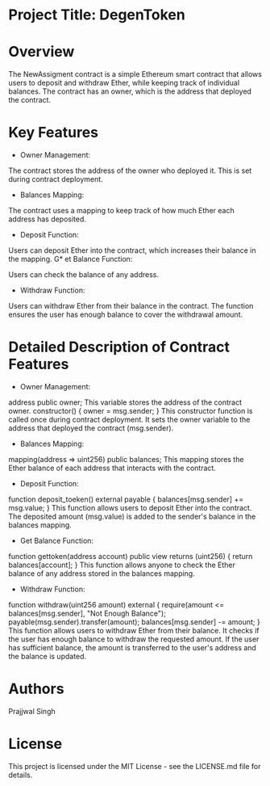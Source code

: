 # Project Title: DegenToken

# Overview
The NewAssigment contract is a simple Ethereum smart contract that allows users to deposit and withdraw Ether, while keeping track of individual balances. The contract has an owner, which is the address that deployed the contract.

# Key Features
* Owner Management:

The contract stores the address of the owner who deployed it. This is set during contract deployment.
* Balances Mapping:

The contract uses a mapping to keep track of how much Ether each address has deposited.
* Deposit Function:

Users can deposit Ether into the contract, which increases their balance in the mapping.
G* et Balance Function:

Users can check the balance of any address.
* Withdraw Function:

Users can withdraw Ether from their balance in the contract. The function ensures the user has enough balance to cover the withdrawal amount.
# Detailed Description of Contract Features
* Owner Management:

address public owner;
This variable stores the address of the contract owner.
constructor() { owner = msg.sender; }
This constructor function is called once during contract deployment. It sets the owner variable to the address that deployed the contract (msg.sender).
* Balances Mapping:

mapping(address => uint256) public balances;
This mapping stores the Ether balance of each address that interacts with the contract.
* Deposit Function:

function deposit_toeken() external payable { balances[msg.sender] += msg.value; }
This function allows users to deposit Ether into the contract. The deposited amount (msg.value) is added to the sender's balance in the balances mapping.
* Get Balance Function:

function gettoken(address account) public view returns (uint256) { return balances[account]; }
This function allows anyone to check the Ether balance of any address stored in the balances mapping.
* Withdraw Function:

function withdraw(uint256 amount) external { require(amount <= balances[msg.sender], "Not Enough Balance"); payable(msg.sender).transfer(amount); balances[msg.sender] -= amount; }
This function allows users to withdraw Ether from their balance. It checks if the user has enough balance to withdraw the requested amount. If the user has sufficient balance, the amount is transferred to the user's address and the balance is updated.


# Authors
Prajjwal Singh
# License
This project is licensed under the MIT License - see the LICENSE.md file for details.

